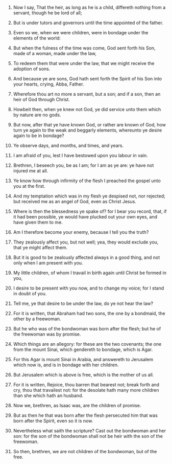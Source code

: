 1. Now I say, That the heir, as long as he is a child, differeth
nothing from a servant, though he be lord of all;

2. But is under
tutors and governors until the time appointed of the father.

3. Even so we, when we were children, were in bondage under the
elements of the world:

4. But when the fulness of the time was come,
God sent forth his Son, made of a woman, made under the law,

5. To
redeem them that were under the law, that we might receive the
adoption of sons.

6. And because ye are sons, God hath sent forth the Spirit of his Son
into your hearts, crying, Abba, Father.

7. Wherefore thou art no more a servant, but a son; and if a son,
then an heir of God through Christ.

8. Howbeit then, when ye knew not God, ye did service unto them which
by nature are no gods.

9. But now, after that ye have known God, or rather are known of God,
how turn ye again to the weak and beggarly elements, whereunto ye
desire again to be in bondage?

10. Ye observe days, and months, and
times, and years.

11. I am afraid of you, lest I have bestowed upon you labour in vain.

12. Brethren, I beseech you, be as I am; for I am as ye are: ye have
not injured me at all.

13. Ye know how through infirmity of the flesh I preached the gospel
unto you at the first.

14. And my temptation which was in my flesh ye despised not, nor
rejected; but received me as an angel of God, even as Christ Jesus.

15. Where is then the blessedness ye spake of? for I bear you record,
that, if it had been possible, ye would have plucked out your own
eyes, and have given them to me.

16. Am I therefore become your enemy, because I tell you the truth?

17. They zealously affect you, but not well; yea, they would exclude
you, that ye might affect them.

18. But it is good to be zealously affected always in a good thing,
and not only when I am present with you.

19. My little children, of whom I travail in birth again until Christ
be formed in you,

20. I desire to be present with you now, and to
change my voice; for I stand in doubt of you.

21. Tell me, ye that desire to be under the law, do ye not hear the
law?

22. For it is written, that Abraham had two sons, the one by a
bondmaid, the other by a freewoman.

23. But he who was of the bondwoman was born after the flesh; but he
of the freewoman was by promise.

24. Which things are an allegory: for these are the two covenants;
the one from the mount Sinai, which gendereth to bondage, which is
Agar.

25. For this Agar is mount Sinai in Arabia, and answereth to
Jerusalem which now is, and is in bondage with her children.

26. But Jerusalem which is above is free, which is the mother of us
all.

27. For it is written, Rejoice, thou barren that bearest not; break
forth and cry, thou that travailest not: for the desolate hath many
more children than she which hath an husband.

28. Now we, brethren, as Isaac was, are the children of promise.

29. But as then he that was born after the flesh persecuted him that
was born after the Spirit, even so it is now.

30. Nevertheless what saith the scripture? Cast out the bondwoman and
her son: for the son of the bondwoman shall not be heir with the son
of the freewoman.

31. So then, brethren, we are not children of the bondwoman, but of
the free.